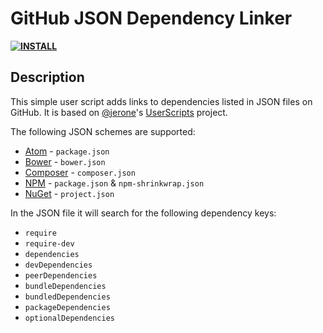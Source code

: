 # GitHub JSON Dependency Linker

**[![INSTALL](https://img.shields.io/badge/INSTALL-1.0.0-blue.svg?style=plastic)](https://github.com/aensley/github-json-dependency-linker/raw/master/GitHub_JSON_Dependency_Linker.user.js)**

## Description

This simple user script adds links to dependencies listed in JSON files on GitHub. It is based on [@jerone](https://github.com/jerone)'s [UserScripts](https://github.com/jerone/UserScripts/tree/master/Github_JSON_Dependencies_Linker) project.

The following JSON schemes are supported:
* [Atom](https://atom.io) - `package.json`
* [Bower](http://bower.io) - `bower.json`
* [Composer](https://getcomposer.org/) - `composer.json`
* [NPM](https://www.npmjs.com) - `package.json` & `npm-shrinkwrap.json`
* [NuGet](https://www.nuget.org) - `project.json`

In the JSON file it will search for the following dependency keys:
* `require`
* `require-dev`
* `dependencies`
* `devDependencies`
* `peerDependencies`
* `bundleDependencies`
* `bundledDependencies`
* `packageDependencies`
* `optionalDependencies`
